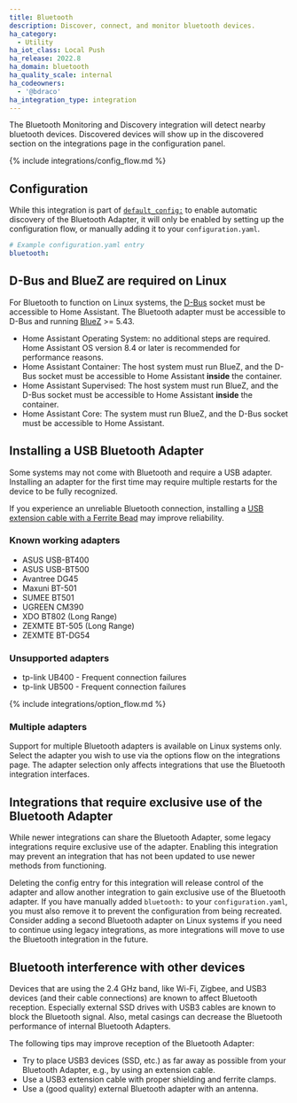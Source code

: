 ```yaml
---
title: Bluetooth
description: Discover, connect, and monitor bluetooth devices.
ha_category:
  - Utility
ha_iot_class: Local Push
ha_release: 2022.8
ha_domain: bluetooth
ha_quality_scale: internal
ha_codeowners:
  - '@bdraco'
ha_integration_type: integration
---
```


The Bluetooth Monitoring and Discovery integration will detect nearby bluetooth devices. Discovered devices will show up in the discovered section on the integrations page in the configuration panel.

{% include integrations/config_flow.md %}

## Configuration

While this integration is part of [`default_config:`](/integrations/default_config/) to enable automatic discovery of the Bluetooth Adapter, it will only be enabled by setting up the configuration flow, or manually adding it to your `configuration.yaml`.

```yaml
# Example configuration.yaml entry
bluetooth:
```

## D-Bus and BlueZ are required on Linux

For Bluetooth to function on Linux systems, the [D-Bus](https://en.wikipedia.org/wiki/D-Bus) socket must be accessible to Home Assistant. The Bluetooth adapter must be accessible to D-Bus and running [BlueZ](http://www.bluez.org/) >= 5.43.

- Home Assistant Operating System: no additional steps are required. Home Assistant OS version 8.4 or later is recommended for performance reasons.
- Home Assistant Container: The host system must run BlueZ, and the D-Bus socket must be accessible to Home Assistant **inside** the container.
- Home Assistant Supervised: The host system must run BlueZ, and the D-Bus socket must be accessible to Home Assistant **inside** the container.
- Home Assistant Core: The system must run BlueZ, and the D-Bus socket must be accessible to Home Assistant.

## Installing a USB Bluetooth Adapter

Some systems may not come with Bluetooth and require a USB adapter. Installing an adapter for the first time may require multiple restarts for the device to be fully recognized.

If you experience an unreliable Bluetooth connection, installing a [USB extension cable with a Ferrite Bead](https://a.co/d/fRnFIwy) may improve reliability.

### Known working adapters

- ASUS USB-BT400
- ASUS USB-BT500
- Avantree DG45
- Maxuni BT-501
- SUMEE BT501
- UGREEN CM390
- XDO BT802 (Long Range)
- ZEXMTE BT-505 (Long Range)
- ZEXMTE BT-DG54

### Unsupported adapters

- tp-link UB400 - Frequent connection failures
- tp-link UB500 - Frequent connection failures

{% include integrations/option_flow.md %}

### Multiple adapters

Support for multiple Bluetooth adapters is available on Linux systems only. Select the adapter you wish to use via the options flow on the integrations page. The adapter selection only affects integrations that use the Bluetooth integration interfaces.

## Integrations that require exclusive use of the Bluetooth Adapter

While newer integrations can share the Bluetooth Adapter, some legacy integrations require exclusive use of the adapter. Enabling this integration may prevent an integration that has not been updated to use newer methods from functioning.

Deleting the config entry for this integration will release control of the adapter and allow another integration to gain exclusive use of the Bluetooth adapter. If you have manually added `bluetooth:` to your `configuration.yaml`, you must also remove it to prevent the configuration from being recreated. Consider adding a second Bluetooth adapter on Linux systems if you need to continue using legacy integrations, as more integrations will move to use the Bluetooth integration in the future.

## Bluetooth interference with other devices

Devices that are using the 2.4 GHz band, like Wi-Fi, Zigbee, and USB3 devices (and their cable connections) are known to affect Bluetooth reception. Especially external SSD drives with USB3 cables are known to block the Bluetooth signal. Also, metal casings can decrease the Bluetooth performance of internal Bluetooth Adapters.

The following tips may improve reception of the Bluetooth Adapter:

- Try to place USB3 devices (SSD, etc.) as far away as possible from your Bluetooth Adapter, e.g., by using an extension cable.
- Use a USB3 extension cable with proper shielding and ferrite clamps.
- Use a (good quality) external Bluetooth adapter with an antenna.

